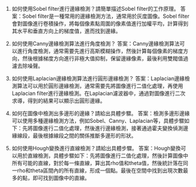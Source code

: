 1. 如何使用Sobel filter進行邊緣檢測？請簡單描述Sobel filter的工作原理。
答案：Sobel filter是一種常用的邊緣檢測方法，通常用於灰度圖像。Sobel filter會對圖像進行卷積操作，將每個像素點周圍的像素值進行加權平均，計算得到其水平和垂直方向上的梯度值，進而找到邊緣。

2. 如何使用Canny邊緣檢測算法進行角度檢測？
答案：Canny邊緣檢測算法可以進行角度檢測，通常需要先進行高斯模糊操作，然後計算每個像素的梯度方向，然後根據梯度方向進行非極大值抑制，保留邊緣像素，最後利用雙閥值過濾去除噪聲。

3. 如何使用Laplacian邊緣檢測算法進行圓形邊緣檢測？
答案：Laplacian邊緣檢測算法可以用於圓形邊緣檢測，通常需要先將圖像進行二值化處理，再使用Laplacian filter進行邊緣檢測。在Laplacian濾波器中，通過對圖像進行二次求導，得到的結果可以顯示出圓形邊緣。

4. 如何在圖像中檢測出多邊形的邊緣？請給出具體步驟。
答案：檢測多邊形邊緣可以使用多種邊緣檢測方法，例如Sobel、Canny、Laplacian等，具體步驟如下：先將圖像進行二值化處理，然後進行邊緣檢測，接著通過霍夫變換偵測邊緣線段，最後根據線段之間的關係推斷多邊形的形狀。

5. 如何使用Hough變換進行直線檢測？請給出具體步驟。
答案：Hough變換可以用於直線檢測，具體步驟如下：先將圖像進行二值化處理，然後計算圖像中所有可能的直線，對於每一條直線，算出其rho值和theta值，然後統計落在同一rho和theta區間內的所有直線，形成一個點。最後在空間中找到出現次數最多的點，即可找到圖像中的直線。
